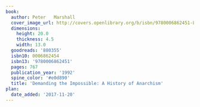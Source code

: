 ```yaml
---
book:
  author: Peter   Marshall
  cover_image_url: http://covers.openlibrary.org/b/isbn/9780006862451-L.jpg
  dimensions:
    height: 20.0
    thickness: 4.5
    width: 13.0
  goodreads: '880355'
  isbn10: 0006862454
  isbn13: '9780006862451'
  pages: 767
  publication_year: '1992'
  spine_color: '#e0d890'
  title: 'Demanding the Impossible: A History of Anarchism'
plan:
  date_added: '2017-11-20'
---
```

